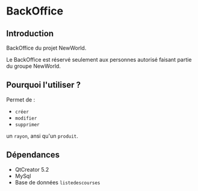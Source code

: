BackOffice
==========
Introduction
------------
BackOffice du projet NewWorld.

Le BackOffice est réservé seulement aux personnes autorisé faisant partie du groupe NewWorld.

Pourquoi l'utiliser ?
----------------------
Permet de :
- ``créer``
- ``modifier``
- ``supprimer``

un ``rayon``, ansi qu'un ``produit``.

Dépendances
-----------
- QtCreator 5.2
- MySql
 - Base de données ``listedescourses``
